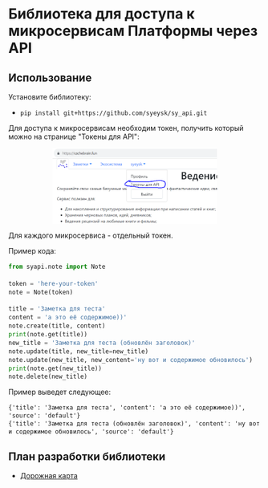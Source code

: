 # Библиотека для доступа к микросервисам Платформы через API

## Использование

Установите библиотеку:
- `pip install git+https://github.com/syeysk/sy_api.git`

Для доступа к микросервисам необходим токен, получить который можно на странице "Токены для API":
<p align="center"><img src="getting_token_item.png" align="middle" width="65%"></p>

Для каждого микросервиса - отдельный токен.

Пример кода:
```python
from syapi.note import Note

token = 'here-your-token'
note = Note(token)

title = 'Заметка для теста'
content = 'а это её содержимое))'
note.create(title, content)
print(note.get(title))
new_title = 'Заметка для теста (обновлён заголовок)'
note.update(title, new_title=new_title)
note.update(new_title, new_content='ну вот и содержимое обновилось')
print(note.get(new_title))
note.delete(new_title)
```

Пример выведет следующее:
```plain
{'title': 'Заметка для теста', 'content': 'а это её содержимое))', 'source': 'default'}
{'title': 'Заметка для теста (обновлён заголовок)', 'content': 'ну вот и содержимое обновилось', 'source': 'default'}
```

## План разработки библиотеки

- [Дорожная карта](ROADMAP.md)